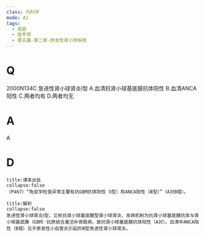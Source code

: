 ```yaml
---
class: 内科学
mode: A1
tags:
  - 真题
  - 医考帮
  - 第五篇-第二章-原发性肾小球疾病
---
```


# Q
2000N134C 急进性肾小球肾炎Ⅰ型
A.血清抗肾小球基底膜抗体阳性
B.血清ANCA阳性
C.两者均有
D.两者均无

# A
A
# D
```ad-note
title:课本出处
collapse:false
（P467）“免疫学检查异常主要有抗GBM抗体阳性（Ⅰ型）和ANCA阳性（Ⅲ型）”（A对B错）。
```

```ad-summary
title:解析
collapse:false
急进性肾小球肾炎Ⅰ型，又称抗肾小球基底膜型肾小球肾炎，发病机制为抗肾小球基底膜抗体与肾小球基底膜（GBM）抗原结合激活补体致病，故抗肾小球基底膜抗体阳性（A对）。血清中ANCA阳性（B错）见于原发性小血管炎引起的Ⅲ型急进性肾小球肾炎。
```

